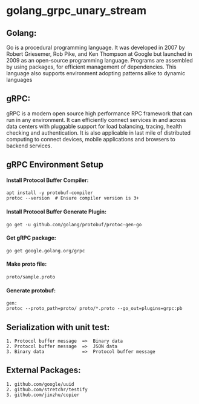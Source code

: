 # golang_grpc_unary_stream

<h2> Golang: </h2>

Go is a procedural programming language. It was developed in 2007 by Robert Griesemer, Rob Pike, and Ken Thompson at Google but launched in 2009 as an open-source programming language. Programs are assembled by using packages, for efficient management of dependencies. This language also supports environment adopting patterns alike to dynamic languages</p>

<h2> gRPC: </h2>

gRPC is a modern open source high performance RPC framework that can run in any environment. It can efficiently connect services in and across data centers with pluggable support for load balancing, tracing, health checking and authentication. It is also applicable in last mile of distributed computing to connect devices, mobile applications and browsers to backend services.

## gRPC Environment Setup

#### Install Protocol Buffer Compiler:
    apt install -y protobuf-compiler
    protoc --version  # Ensure compiler version is 3+

#### Install Protocol Buffer Generate Plugin:
    go get -u github.com/golang/protobuf/protoc-gen-go

#### Get gRPC package:
    go get google.golang.org/grpc

#### Make proto file:
    proto/sample.proto

#### Generate protobuf:
    gen:
	protoc --proto_path=proto/ proto/*.proto --go_out=plugins=grpc:pb


## Serialization with unit test:
    1. Protocol buffer message  =>  Binary data
    2. Protocol buffer message  =>  JSON data
    3. Binary data              =>  Protocol buffer message

##  External Packages:
    1. github.com/google/uuid
    2. github.com/stretchr/testify
    3. github.com/jinzhu/copier
